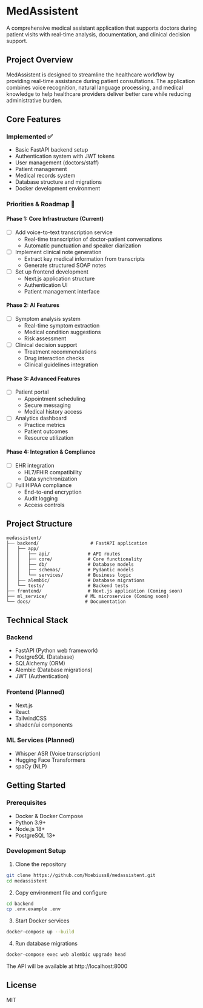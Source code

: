 # MedAssistent

A comprehensive medical assistant application that supports doctors during patient visits with real-time analysis, documentation, and clinical decision support.

## Project Overview
MedAssistent is designed to streamline the healthcare workflow by providing real-time assistance during patient consultations. The application combines voice recognition, natural language processing, and medical knowledge to help healthcare providers deliver better care while reducing administrative burden.

## Core Features

### Implemented ✅
- Basic FastAPI backend setup
- Authentication system with JWT tokens
- User management (doctors/staff)
- Patient management
- Medical records system
- Database structure and migrations
- Docker development environment

### Priorities & Roadmap 🎯

#### Phase 1: Core Infrastructure (Current)
- [ ] Add voice-to-text transcription service
  - Real-time transcription of doctor-patient conversations
  - Automatic punctuation and speaker diarization
- [ ] Implement clinical note generation
  - Extract key medical information from transcripts
  - Generate structured SOAP notes
- [ ] Set up frontend development
  - Next.js application structure
  - Authentication UI
  - Patient management interface

#### Phase 2: AI Features
- [ ] Symptom analysis system
  - Real-time symptom extraction
  - Medical condition suggestions
  - Risk assessment
- [ ] Clinical decision support
  - Treatment recommendations
  - Drug interaction checks
  - Clinical guidelines integration

#### Phase 3: Advanced Features
- [ ] Patient portal
  - Appointment scheduling
  - Secure messaging
  - Medical history access
- [ ] Analytics dashboard
  - Practice metrics
  - Patient outcomes
  - Resource utilization

#### Phase 4: Integration & Compliance
- [ ] EHR integration
  - HL7/FHIR compatibility
  - Data synchronization
- [ ] Full HIPAA compliance
  - End-to-end encryption
  - Audit logging
  - Access controls

## Project Structure

```
medassistent/
├── backend/                   # FastAPI application
│   ├── app/
│   │   ├── api/              # API routes
│   │   ├── core/             # Core functionality
│   │   ├── db/               # Database models
│   │   ├── schemas/          # Pydantic models
│   │   └── services/         # Business logic
│   ├── alembic/              # Database migrations
│   └── tests/                # Backend tests
├── frontend/                 # Next.js application (Coming soon)
├── ml_service/              # ML microservice (Coming soon)
└── docs/                    # Documentation
```

## Technical Stack

### Backend
- FastAPI (Python web framework)
- PostgreSQL (Database)
- SQLAlchemy (ORM)
- Alembic (Database migrations)
- JWT (Authentication)

### Frontend (Planned)
- Next.js
- React
- TailwindCSS
- shadcn/ui components

### ML Services (Planned)
- Whisper ASR (Voice transcription)
- Hugging Face Transformers
- spaCy (NLP)

## Getting Started

### Prerequisites

- Docker & Docker Compose
- Python 3.9+
- Node.js 18+
- PostgreSQL 13+

### Development Setup

1. Clone the repository
```bash
git clone https://github.com/Moebiuss8/medassistent.git
cd medassistent
```

2. Copy environment file and configure
```bash
cd backend
cp .env.example .env
```

3. Start Docker services
```bash
docker-compose up --build
```

4. Run database migrations
```bash
docker-compose exec web alembic upgrade head
```

The API will be available at http://localhost:8000

## License

MIT
